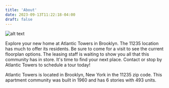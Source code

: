 ```yaml
---
title: 'About'
date: 2023-09-13T11:22:18-04:00
draft: false
---
```


![alt text](https://www.stickertalk.com/wp-content/uploads/2017/09/D-30-642-atlantic-city-CITY-SKYLINE-OVAL.jpg)

Explore your new home at Atlantic Towers in Brooklyn. The 11235 location has much to offer its residents. Be sure to come for a visit to see the current floorplan options. The leasing staff is waiting to show you all that this community has in store. It's time to find your next place. Contact or stop by Atlantic Towers to schedule a tour today!

Atlantic Towers is located in Brooklyn, New York in the 11235 zip code. This apartment community was built in 1960 and has 6 stories with 493 units.
